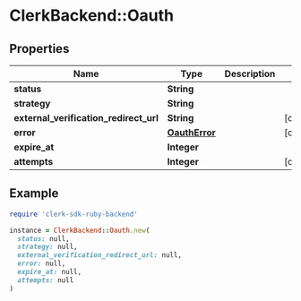 # ClerkBackend::Oauth

## Properties

| Name | Type | Description | Notes |
| ---- | ---- | ----------- | ----- |
| **status** | **String** |  |  |
| **strategy** | **String** |  |  |
| **external_verification_redirect_url** | **String** |  | [optional] |
| **error** | [**OauthError**](OauthError.md) |  | [optional] |
| **expire_at** | **Integer** |  |  |
| **attempts** | **Integer** |  | [optional] |

## Example

```ruby
require 'clerk-sdk-ruby-backend'

instance = ClerkBackend::Oauth.new(
  status: null,
  strategy: null,
  external_verification_redirect_url: null,
  error: null,
  expire_at: null,
  attempts: null
)
```


